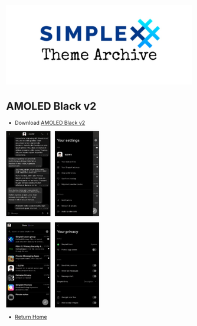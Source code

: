 <img src="../resources/SxC_themeBanner.jpg">

# AMOLED Black v2

* Download [AMOLED Black v2](../themes/SxC_AMOLEDblackV2.theme)

<img src="../screenshots/SxC_AMOLEDblackV201.jpg" width="120">&nbsp;&nbsp;&nbsp;<img src="../screenshots/SxC_AMOLEDblackV202.jpg" width="120">

<img src="../screenshots/SxC_AMOLEDblackV203.jpg" width="120">&nbsp;&nbsp;&nbsp;<img src="../screenshots/SxC_AMOLEDblackV204.jpg" width="120">

* [Return Home](../)
